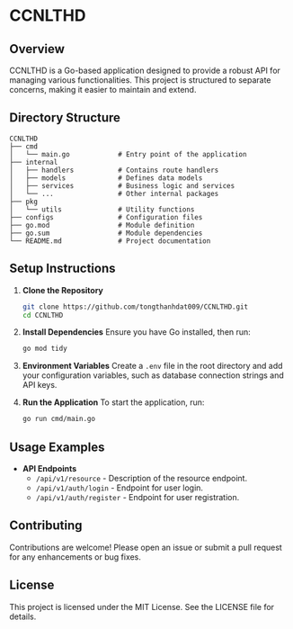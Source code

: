 # CCNLTHD

## Overview
CCNLTHD is a Go-based application designed to provide a robust API for managing various functionalities. This project is structured to separate concerns, making it easier to maintain and extend.

## Directory Structure
```
CCNLTHD
├── cmd
│   └── main.go            # Entry point of the application
├── internal
│   ├── handlers           # Contains route handlers
│   ├── models             # Defines data models
│   ├── services           # Business logic and services
│   └── ...                # Other internal packages
├── pkg
│   └── utils              # Utility functions
├── configs                # Configuration files
├── go.mod                 # Module definition
├── go.sum                 # Module dependencies
└── README.md              # Project documentation
```

## Setup Instructions
1. **Clone the Repository**
   ```bash
   git clone https://github.com/tongthanhdat009/CCNLTHD.git
   cd CCNLTHD
   ```

2. **Install Dependencies**
   Ensure you have Go installed, then run:
   ```bash
   go mod tidy
   ```

3. **Environment Variables**
   Create a `.env` file in the root directory and add your configuration variables, such as database connection strings and API keys.

4. **Run the Application**
   To start the application, run:
   ```bash
   go run cmd/main.go
   ```

## Usage Examples
- **API Endpoints**
  - `/api/v1/resource` - Description of the resource endpoint.
  - `/api/v1/auth/login` - Endpoint for user login.
  - `/api/v1/auth/register` - Endpoint for user registration.

## Contributing
Contributions are welcome! Please open an issue or submit a pull request for any enhancements or bug fixes.

## License
This project is licensed under the MIT License. See the LICENSE file for details.